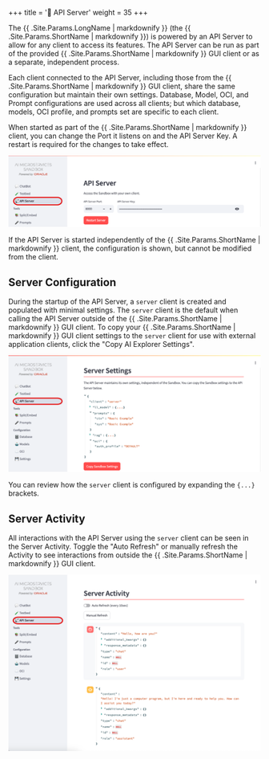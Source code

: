 +++
title = '📡 API Server'
weight = 35
+++
<!--
Copyright (c) 2024, 2025, Oracle and/or its affiliates.
Licensed under the Universal Permissive License v1.0 as shown at http://oss.oracle.com/licenses/upl.
-->

The {{ .Site.Params.LongName | markdownify }} (the {{ .Site.Params.ShortName | markdownify }}) is powered by an API Server to allow for any client to access its features.  The API Server can be run as part of the provided {{ .Site.Params.ShortName | markdownify }} GUI client or as a separate, independent process.  

Each client connected to the API Server, including those from the {{ .Site.Params.ShortName | markdownify }} GUI client, share the same configuration but maintain their own settings.  Database, Model, OCI, and Prompt configurations are used across all clients; but which database, models, OCI profile, and prompts set are specific to each client.

When started as part of the {{ .Site.Params.ShortName | markdownify }} client, you can change the Port it listens on and the API Server Key.  A restart is required for the changes to take effect.

![Server Configuration](images/api_server_config.png)

If the API Server is started independently of the {{ .Site.Params.ShortName | markdownify }} client, the configuration is shown, but cannot be modified from the client.

## Server Configuration

During the startup of the API Server, a `server` client is created and populated with minimal settings.  The `server` client is the default when calling the API Server outside of the {{ .Site.Params.ShortName | markdownify }} GUI client.  To copy your {{ .Site.Params.ShortName | markdownify }} GUI client settings to the `server` client for use with external application clients, click the "Copy AI Explorer Settings".  

![Server Settings](images/api_server_settings.png)

You can review how the `server` client is configured by expanding the `{...}` brackets.

## Server Activity

All interactions with the API Server using the `server` client can be seen in the Server Activity.  Toggle the "Auto Refresh" or manually refresh the Activity to see interactions from outside the {{ .Site.Params.ShortName | markdownify }} GUI client.

![Server Settings](images/api_server_activity.png)
